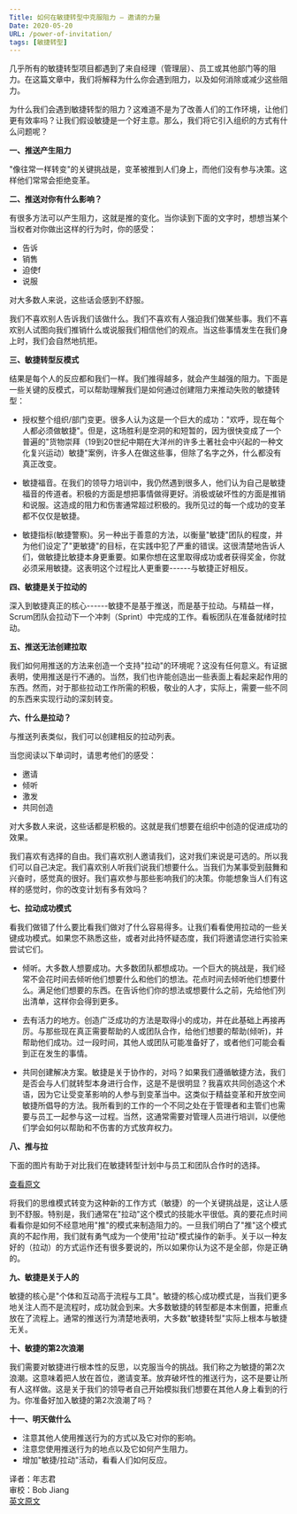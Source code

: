```yaml
---
Title: 如何在敏捷转型中克服阻力 – 邀请的力量
Date: 2020-05-20
URL: /power-of-invitation/
tags: [敏捷转型]
---
```


几乎所有的敏捷转型项目都遇到了来自经理（管理层）、员工或其他部门等的阻力。在这篇文章中，我们将解释为什么你会遇到阻力，以及如何消除或减少这些阻力。

为什么我们会遇到敏捷转型的阻力？这难道不是为了改善人们的工作环境，让他们更有效率吗？让我们假设敏捷是一个好主意。那么，我们将它引入组织的方式有什么问题呢？

**一、推送产生阻力**

"像往常一样转变"的关键挑战是，变革被推到人们身上，而他们没有参与决策。这样他们常常会拒绝变革。

**二、推送对你有什么影响？**

有很多方法可以产生阻力，这就是推的变化。当你读到下面的文字时，想想当某个当权者对你做出这样的行为时，你的感受：

-   告诉
-   销售
-   迫使f
-   说服

对大多数人来说，这些话会感到不舒服。

我们不喜欢别人告诉我们该做什么。我们不喜欢有人强迫我们做某些事。我们不喜欢别人试图向我们推销什么或说服我们相信他们的观点。当这些事情发生在我们身上时，我们会自然地抗拒。

**三、敏捷转型反模式**

结果是每个人的反应都和我们一样。我们推得越多，就会产生越强的阻力。下面是一些关键的反模式，可以帮助理解我们是如何通过创建阻力来推动失败的敏捷转型：

-   授权整个组织/部门变更。很多人认为这是一个巨大的成功："欢呼，现在每个人都必须做敏捷"。但是，这场胜利是空洞的和短暂的，因为很快变成了一个普遍的"货物崇拜（19到20世纪中期在大洋州的许多土著社会中兴起的一种文化复兴运动）敏捷"案例，许多人在做这些事，但除了名字之外，什么都没有真正改变。

-   敏捷福音。在我们的领导力培训中，我仍然遇到很多人，他们认为自己是敏捷福音的传道者。积极的方面是想把事情做得更好。消极或破坏性的方面是推销和说服。这造成的阻力和伤害通常超过积极的。我所见过的每一个成功的变革都不仅仅是敏捷。

-   敏捷指标(敏捷警察)。另一种出于善意的方法，以衡量"敏捷"团队的程度，并为他们设定了"更敏捷"的目标，在实践中犯了严重的错误。这很清楚地告诉人们，做敏捷比敏捷本身更重要。如果你想在这里取得成功或者获得奖金，你就必须采用敏捷。这表明这个过程比人更重要------与敏捷正好相反。

**四、敏捷是关于拉动的**

深入到敏捷真正的核心------敏捷不是基于推送，而是基于拉动。与精益一样，Scrum团队会拉动下一个冲刺（Sprint）中完成的工作。看板团队在准备就绪时拉动。

**五、推送无法创建拉取**

我们如何用推送的方法来创造一个支持"拉动"的环境呢？这没有任何意义。有证据表明，使用推送是行不通的。当然，我们也许能创造出一些表面上看起来起作用的东西。然而，对于那些拉动工作所需的积极，敬业的人才，实际上，需要一些不同的东西来实现行动的深刻转变。

**六、什么是拉动？**

与推送列表类似，我们可以创建相反的拉动列表。

当您阅读以下单词时，请思考他们的感受：

-   邀请
-   倾听
-   激发
-   共同创造

对大多数人来说，这些话都是积极的。这就是我们想要在组织中创造的促进成功的效果。

我们喜欢有选择的自由。我们喜欢别人邀请我们，这对我们来说是可选的。所以我们可以自己决定。我们喜欢别人听我们说我们想要什么。当我们为某事受到鼓舞和兴奋时，感觉真的很好。我们喜欢参与那些影响我们的决策。你能想象当人们有这样的感觉时，你的改变计划有多有效吗？

**七、拉动成功模式**

看我们做错了什么要比看我们做对了什么容易得多。让我们看看使用拉动的一些关键成功模式。如果您不熟悉这些，或者对此持怀疑态度，我们将邀请您进行实验来尝试它们。

-   倾听。大多数人想要成功。大多数团队都想成功。一个巨大的挑战是，我们经常不会花时间去倾听他们想要什么和他们的想法。花点时间去倾听他们想要什么。满足他们想要的东西。在告诉他们你的想法或想要什么之前，先给他们列出清单，这样你会得到更多。

-   去有活力的地方。创造广泛成功的方法是取得小的成功，并在此基础上再接再厉。与那些现在真正需要帮助的人或团队合作，给他们想要的帮助(倾听)，并帮助他们成功。过一段时间，其他人或团队可能准备好了，或者他们可能会看到正在发生的事情。

-   共同创建解决方案。敏捷是关于协作的，对吗？如果我们遵循敏捷方法，我们是否会与人们就转型本身进行合作，这是不是很明显？我喜欢共同创造这个术语，因为它让受变革影响的人参与到变革当中。这类似于精益变革和开放空间敏捷所倡导的方法。我所看到的工作的一个不同之处在于管理者和主管们也需要与员工一起参与这一过程。当然，这通常需要对管理人员进行培训，以便他们学会如何以帮助和不伤害的方式放弃权力。

**八、推与拉**

下面的图片有助于对比我们在敏捷转型计划中与员工和团队合作时的选择。

[查看原文](https://mp.weixin.qq.com/s/hbiEuqgqi8osj-ebjtX8GQ)

将我们的思维模式转变为这种新的工作方式（敏捷）的一个关键挑战是，这让人感到不舒服。特别是，我们通常在"拉动"这个模式的技能水平很低。真的要花点时间看看你是如何不经意地用"推"的模式来制造阻力的。一旦我们明白了"推"这个模式真的不起作用，我们就有勇气成为一个使用"拉动"模式操作的新手。关于以一种友好的（拉动）的方式运作还有很多要说的，所以如果你认为这不是全部，你是正确的。

**九、敏捷是关于人的**

敏捷的核心是"个体和互动高于流程与工具"。敏捷的核心成功模式是，当我们更多地关注人而不是流程时，成功就会到来。大多数敏捷的转型都是本末倒置，把重点放在了流程上。通常的推送行为清楚地表明，大多数"敏捷转型"实际上根本与敏捷无关。

**十、敏捷的第2次浪潮**

我们需要对敏捷进行根本性的反思，以克服当今的挑战。我们称之为敏捷的第2次浪潮。这意味着把人放在首位，邀请变革。放弃破坏性的推送行为，这不是要让所有人这样做。这是关于我们的领导者自己开始模拟我们想要在其他人身上看到的行为。你准备好加入敏捷的第2次浪潮了吗？

**十一、明天做什么**

-   注意其他人使用推送行为的方式以及它对你的影响。
-   注意您使用推送行为的地点以及它如何产生阻力。
-   增加"敏捷/拉动"活动，看看人们如何反应。

译者：年志君  
审校：Bob Jiang  
[英文原文](http://agilitrix.com/2018/12/how-to-overcome-resistance-in-your-agile-transformation-the-power-of-invitation/)
